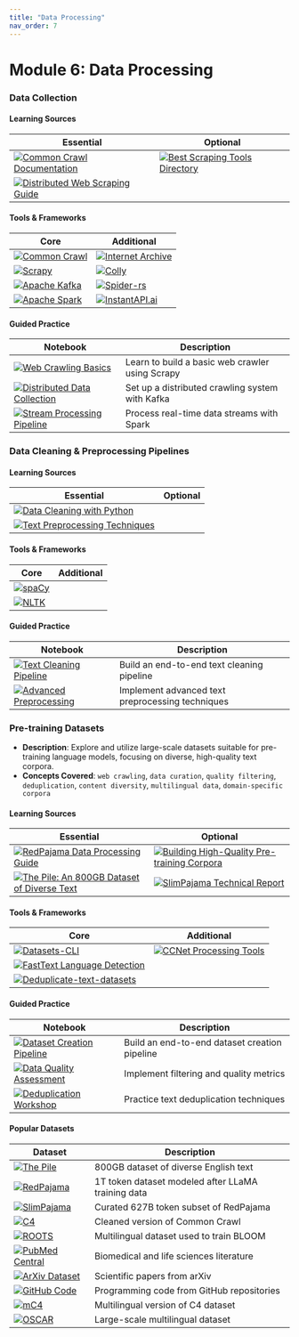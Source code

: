 ```yaml
---
title: "Data Processing"
nav_order: 7
---
```



# Module 6: Data Processing

### Data Collection
#### Learning Sources
| Essential | Optional |
|-----------|----------|
| [![Common Crawl Documentation](https://badgen.net/badge/Docs/Common%20Crawl%20Documentation/green)](https://commoncrawl.org/the-data/get-started/) | [![Best Scraping Tools Directory](https://badgen.net/badge/Website/Best%20Scraping%20Tools%20Directory/blue)](https://bestscrapingtools.com/web-crawling-tools/) |
| [![Distributed Web Scraping Guide](https://badgen.net/badge/Tutorial/Distributed%20Web%20Scraping%20Guide/blue)](https://www.scrapingbee.com/blog/distributed-web-scraping/) | |

#### Tools & Frameworks
| Core | Additional |
|-----------|----------|
| [![Common Crawl](https://badgen.net/badge/Framework/Common%20Crawl/green)](https://commoncrawl.org/) | [![Internet Archive](https://badgen.net/badge/Website/Internet%20Archive/blue)](https://archive.org/web/) |
| [![Scrapy](https://badgen.net/badge/Framework/Scrapy/green)](https://scrapy.org/) | [![Colly](https://badgen.net/badge/Github%20Repository/Colly/cyan)](https://github.com/gocolly/colly) |
| [![Apache Kafka](https://badgen.net/badge/Framework/Apache%20Kafka/green)](https://kafka.apache.org/) | [![Spider-rs](https://badgen.net/badge/Github%20Repository/Spider-rs/cyan)](https://github.com/spider-rs/spider) |
| [![Apache Spark](https://badgen.net/badge/Framework/Apache%20Spark/green)](https://spark.apache.org/) | [![InstantAPI.ai](https://badgen.net/badge/API%20Provider/InstantAPI.ai/blue)](https://web.instantapi.ai) |

#### Guided Practice
| Notebook | Description |
|----------|-------------|
| [![Web Crawling Basics](https://badgen.net/badge/Notebook/Web%20Crawling%20Basics/orange)](notebooks/web_crawling_basics.ipynb) | Learn to build a basic web crawler using Scrapy |
| [![Distributed Data Collection](https://badgen.net/badge/Notebook/Distributed%20Data%20Collection/orange)](notebooks/distributed_data_collection.ipynb) | Set up a distributed crawling system with Kafka |
| [![Stream Processing Pipeline](https://badgen.net/badge/Notebook/Stream%20Processing%20Pipeline/orange)](notebooks/stream_processing_pipeline.ipynb) | Process real-time data streams with Spark |

### Data Cleaning & Preprocessing Pipelines
#### Learning Sources
| Essential | Optional |
|-----------|----------|
| [![Data Cleaning with Python](https://badgen.net/badge/Tutorial/Data%20Cleaning%20with%20Python/blue)](https://www.kaggle.com/learn/data-cleaning) | |
| [![Text Preprocessing Techniques](https://badgen.net/badge/Blog/Text%20Preprocessing%20Techniques/pink)](https://towardsdatascience.com/8-steps-to-master-data-preparation-with-python-85555d45f54b) | |

#### Tools & Frameworks
| Core | Additional |
|-----------|----------|
| [![spaCy](https://badgen.net/badge/Framework/spaCy/green)](https://spacy.io/) | |
| [![NLTK](https://badgen.net/badge/Framework/NLTK/green)](https://www.nltk.org/) | |

#### Guided Practice
| Notebook | Description |
|----------|-------------|
| [![Text Cleaning Pipeline](https://badgen.net/badge/Notebook/Text%20Cleaning%20Pipeline/orange)](notebooks/text_cleaning_pipeline.ipynb) | Build an end-to-end text cleaning pipeline |
| [![Advanced Preprocessing](https://badgen.net/badge/Notebook/Advanced%20Preprocessing/orange)](notebooks/advanced_preprocessing.ipynb) | Implement advanced text preprocessing techniques |

### Pre-training Datasets
- **Description**: Explore and utilize large-scale datasets suitable for pre-training language models, focusing on diverse, high-quality text corpora.
- **Concepts Covered**: `web crawling`, `data curation`, `quality filtering`, `deduplication`, `content diversity`, `multilingual data`, `domain-specific corpora`

#### Learning Sources
| Essential | Optional |
|-----------|----------|
| [![RedPajama Data Processing Guide](https://badgen.net/badge/Github%20Repository/RedPajama%20Data%20Processing%20Guide/cyan)](https://github.com/togethercomputer/RedPajama-Data) | [![Building High-Quality Pre-training Corpora](https://badgen.net/badge/Paper/Building%20High-Quality%20Pre-training%20Corpora/purple)](https://arxiv.org/abs/2010.12741) |
| [![The Pile: An 800GB Dataset of Diverse Text](https://badgen.net/badge/Website/The%20Pile/blue)](https://pile.eleuther.ai/) | [![SlimPajama Technical Report](https://badgen.net/badge/Paper/SlimPajama%20Technical%20Report/purple)](https://arxiv.org/abs/2401.07608) |

#### Tools & Frameworks
| Core | Additional |
|-----------|----------|
| [![Datasets-CLI](https://badgen.net/badge/Github%20Repository/Datasets-CLI/cyan)](https://github.com/huggingface/datasets-cli) | [![CCNet Processing Tools](https://badgen.net/badge/Github%20Repository/CCNet%20Processing%20Tools/cyan)](https://github.com/facebookresearch/cc_net) |
| [![FastText Language Detection](https://badgen.net/badge/Framework/FastText%20Language%20Detection/green)](https://fasttext.cc/docs/en/language-identification.html) | |
| [![Deduplicate-text-datasets](https://badgen.net/badge/Github%20Repository/Deduplicate-text-datasets/cyan)](https://github.com/google-research/deduplicate-text-datasets) | |

#### Guided Practice
| Notebook | Description |
|----------|-------------|
| [![Dataset Creation Pipeline](https://badgen.net/badge/Notebook/Dataset%20Creation%20Pipeline/orange)](notebooks/dataset_creation_pipeline.ipynb) | Build an end-to-end dataset creation pipeline |
| [![Data Quality Assessment](https://badgen.net/badge/Notebook/Data%20Quality%20Assessment/orange)](notebooks/data_quality_assessment.ipynb) | Implement filtering and quality metrics |
| [![Deduplication Workshop](https://badgen.net/badge/Notebook/Deduplication%20Workshop/orange)](notebooks/deduplication_workshop.ipynb) | Practice text deduplication techniques |

#### Popular Datasets
| Dataset | Description |
|----------|-------------|
| [![The Pile](https://badgen.net/badge/Hugging%20Face%20Dataset/The%20Pile/yellow)](https://pile.eleuther.ai/) | 800GB dataset of diverse English text |
| [![RedPajama](https://badgen.net/badge/Hugging%20Face%20Dataset/RedPajama/yellow)](https://huggingface.co/datasets/togethercomputer/RedPajama-Data-1T) | 1T token dataset modeled after LLaMA training data |
| [![SlimPajama](https://badgen.net/badge/Hugging%20Face%20Dataset/SlimPajama/yellow)](https://huggingface.co/datasets/cerebras/SlimPajama-627B) | Curated 627B token subset of RedPajama |
| [![C4](https://badgen.net/badge/Hugging%20Face%20Dataset/C4/yellow)](https://huggingface.co/datasets/c4) | Cleaned version of Common Crawl |
| [![ROOTS](https://badgen.net/badge/Hugging%20Face%20Dataset/ROOTS/yellow)](https://huggingface.co/datasets/bigscience-data/roots) | Multilingual dataset used to train BLOOM |
| [![PubMed Central](https://badgen.net/badge/Website/PubMed%20Central/blue)](https://www.ncbi.nlm.nih.gov/pmc/) | Biomedical and life sciences literature |
| [![ArXiv Dataset](https://badgen.net/badge/Hugging%20Face%20Dataset/ArXiv%20Dataset/yellow)](https://huggingface.co/datasets/arxiv_dataset) | Scientific papers from arXiv |
| [![GitHub Code](https://badgen.net/badge/Hugging%20Face%20Dataset/GitHub%20Code/yellow)](https://huggingface.co/datasets/codeparrot/github-code) | Programming code from GitHub repositories |
| [![mC4](https://badgen.net/badge/Hugging%20Face%20Dataset/mC4/yellow)](https://huggingface.co/datasets/mc4) | Multilingual version of C4 dataset |
| [![OSCAR](https://badgen.net/badge/Hugging%20Face%20Dataset/OSCAR/yellow)](https://huggingface.co/datasets/oscar) | Large-scale multilingual dataset |